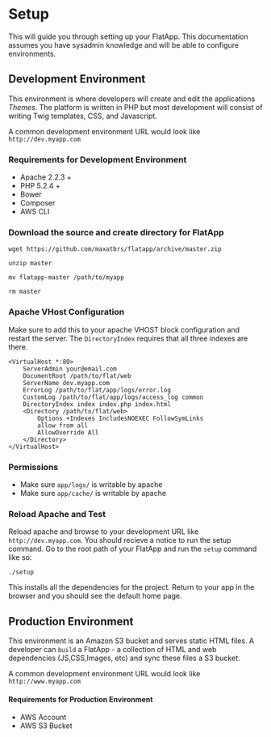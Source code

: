 Setup
===
This will guide you through setting up your FlatApp. This documentation assumes you have sysadmin knowledge and will be able to configure environments.

## Development Environment
This environment is where developers will create and edit the applications *Themes*. The platform is written in PHP but most development will consist of writing Twig templates, CSS, and Javascript. 

A common development environment URL would look like `http://dev.myapp.com`

### Requirements for Development Environment
- Apache 2.2.3 +
- PHP 5.2.4 + 
- Bower
- Composer
- AWS CLI

### Download the source and create directory for FlatApp

    wget https://github.com/maxatbrs/flatapp/archive/master.zip
    
    unzip master
    
    mv flatapp-master /path/to/myapp
    
    rm master

### Apache VHost Configuration 
Make sure to add this to your apache VHOST block configuration and restart the server. The `DirectoryIndex` requires that all three indexes are there. 

    <VirtualHost *:80>
        ServerAdmin your@email.com
        DocumentRoot /path/to/flat/web
        ServerName dev.myapp.com
        ErrorLog /path/to/flat/app/logs/error.log
        CustomLog /path/to/flat/app/logs/access_log common
        DirectoryIndex index index.php index.html
        <Directory /path/to/flat/web>
            Options +Indexes IncludesNOEXEC FollowSymLinks
            allow from all
            AllowOverride All
        </Directory>
    </VirtualHost>

### Permissions

- Make sure `app/logs/` is writable by apache
- Make sure `app/cache/` is writable by apache 

### Reload Apache and Test

Reload apache and browse to your development URL like `http://dev.myapp.com`. You should recieve a notice to run the setup command. Go to the root path of your FlatApp and run the `setup` command like so:

    ./setup
    
This installs all the dependencies for the project. Return to your app in the browser and you should see the default home page.

## Production Environment
This environment is an Amazon S3 bucket and serves static HTML files. A developer can `build` a FlatApp - a collection of HTML and web dependencies (JS,CSS,Images, etc) and sync these files a S3 bucket.

A common development environment URL would look like `http://www.myapp.com`

#### Requirements for Production Environment
- AWS Account
- AWS S3 Bucket




